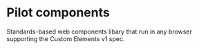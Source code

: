 # Pilot components

Standards-based web components libary that run in any browser supporting the Custom Elements v1 spec.